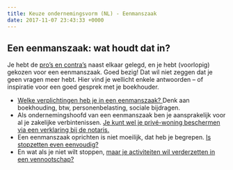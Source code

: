 ```yaml
---
title: Keuze ondernemingsvorm (NL) - Eenmanszaak
date: 2017-11-07 23:43:33 +0000
---
```

## Een eenmanszaak: wat houdt dat in?

Je hebt de [pro’s en contra’s](http://www.xerius.be/blog/zelfstandige-worden-eenmanszaak-vennootschap/) naast elkaar gelegd, en je hebt (voorlopig) gekozen voor een eenmanszaak. Goed bezig! Dat wil niet zeggen dat je geen vragen meer hebt. Hier vind je wellicht enkele antwoorden – of inspiratie voor een goed gesprek met je boekhouder.

* [Welke verplichtingen heb je in een eenmanszaak? ](http://www.xerius.be/blog/boekhouding-eenmanszaak)Denk aan boekhouding, btw, personenbelasting, sociale bijdragen.
* Als ondernemingshoofd van een eenmanszaak ben je aansprakelijk voor al je zakelijke verbintenissen. [Je kunt wel je privé-woning beschermen via een verklaring bij de notaris.](https://www.notaris.be/nieuws-pers/detail/de-akte-van-onbeslagbaarheid-van-de-gezinswoning)
* Een eenmanszaak oprichten is niet moeilijk, dat heb je begrepen. [Is stopzetten even eenvoudig?](http://www.xerius.be/http/www.xerius.be/zelfstandigen/wijzigingen-onderneming/stopzetten/)
* En wat als je niet wilt stoppen, [maar je activiteiten wil verderzetten in een vennootschap?](https://www.xerius.be/zelfstandigen/sociale-zekerheid/van-eenmanszaak-naar-vennootschap/)
